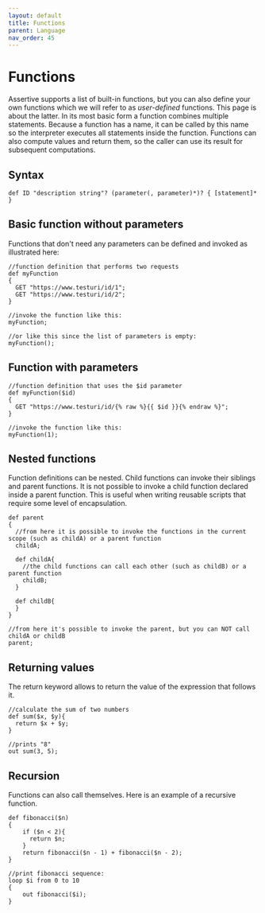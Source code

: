 ```yaml
---
layout: default
title: Functions
parent: Language
nav_order: 45
---
```


# Functions
Assertive supports a list of built-in functions, but you can also define your own functions which we will refer to as _user-defined_ functions. This page is about the latter. In its most basic form a function combines multiple statements. Because a function has a name, it can be called by this name so the interpreter executes all statements inside the function. Functions can also compute values and return them, so the caller can use its result for subsequent computations.

## Syntax
```assertive
def ID "description string"? (parameter(, parameter)*)? { [statement]* }
```

## Basic function without parameters
Functions that don't need any parameters can be defined and invoked as illustrated here:
```assertive
//function definition that performs two requests
def myFunction
{
  GET "https://www.testuri/id/1";
  GET "https://www.testuri/id/2";
}

//invoke the function like this:
myFunction;

//or like this since the list of parameters is empty:
myFunction();
```

## Function with parameters
```assertive
//function definition that uses the $id parameter
def myFunction($id)
{
  GET "https://www.testuri/id/{% raw %}{{ $id }}{% endraw %}";
}

//invoke the function like this:
myFunction(1);
```

## Nested functions
Function definitions can be nested. Child functions can invoke their siblings and parent functions. 
It is not possible to invoke a child function declared inside a parent function. This is useful when writing reusable scripts that require some level of encapsulation.
```assertive
def parent
{
  //from here it is possible to invoke the functions in the current scope (such as childA) or a parent function
  childA;

  def childA{
    //the child functions can call each other (such as childB) or a parent function
    childB;
  }

  def childB{
  }
}

//from here it's possible to invoke the parent, but you can NOT call childA or childB
parent;
```

## Returning values
The return keyword allows to return the value of the expression that follows it.
```assertive
//calculate the sum of two numbers
def sum($x, $y){
  return $x + $y;
}

//prints "8"
out sum(3, 5);
```

## Recursion
Functions can also call themselves. Here is an example of a recursive function.
```assertive
def fibonacci($n)
{
    if ($n < 2){
      return $n;
    }
    return fibonacci($n - 1) + fibonacci($n - 2);
}

//print fibonacci sequence:
loop $i from 0 to 10
{
    out fibonacci($i);
}
```